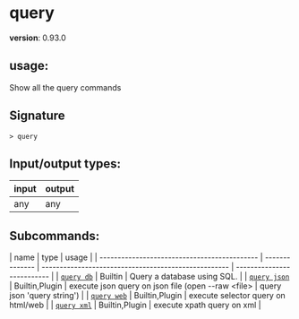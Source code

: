 # query

**version**: 0.93.0

## **usage**:

Show all the query commands

## Signature

`> query `

## Input/output types:

| input | output |
| ----- | ------ |
| any   | any    |

## Subcommands:

| name                                         | type           | usage                                                |
| -------------------------------------------- | -------------- | ---------------------------------------------------- | -------------------------- |
| [`query db`](/commands/docs/query_db.md)     | Builtin        | Query a database using SQL.                          |
| [`query json`](/commands/docs/query_json.md) | Builtin,Plugin | execute json query on json file (open --raw \<file\> | query json 'query string') |
| [`query web`](/commands/docs/query_web.md)   | Builtin,Plugin | execute selector query on html/web                   |
| [`query xml`](/commands/docs/query_xml.md)   | Builtin,Plugin | execute xpath query on xml                           |
